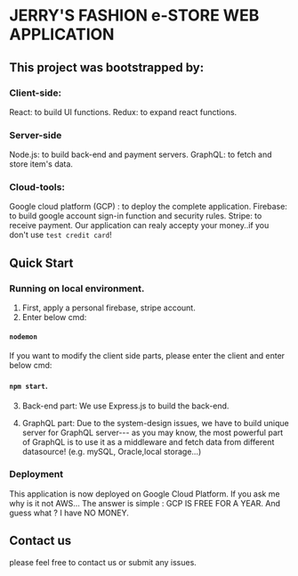 # JERRY'S FASHION e-STORE WEB APPLICATION
## This project was bootstrapped by:
### Client-side:
React: to build UI functions.
Redux: to expand react functions.

### Server-side
Node.js: to build back-end and payment servers.
GraphQL: to fetch and store item's data.

### Cloud-tools:
Google cloud platform (GCP) : to deploy the complete application.
Firebase: to build google account sign-in function and security rules.
Stripe: to receive payment.
Our application can realy accepty your money..if you don't use `test credit card`!


## Quick Start

### Running on local environment.
1. First, apply a personal firebase, stripe account.
2. Enter below cmd:
#### `nodemon`
If you want to modify the client side parts, please enter the client
and enter below cmd:
#### `npm start`.

3. Back-end part:
   We use Express.js to build the back-end. 

4. GraphQL part:
   Due to the system-design issues, we have to build unique server for GraphQL server--- as you may know, the most powerful part of GraphQL is to use it as a middleware and fetch data from different datasource! (e.g. mySQL, Oracle,local storage...)

### Deployment
This application is now deployed on Google Cloud Platform.
If you ask me why is it not AWS...
The answer is simple : GCP IS FREE FOR A YEAR.
And guess what ? I have NO MONEY.

## Contact us
please feel free to contact us or submit any issues.
